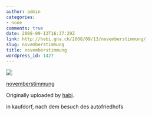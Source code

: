 ```yaml
---
author: admin
categories:
- none
comments: true
date: 2008-09-13T16:37:29Z
link: http://habi.gna.ch/2008/09/13/novemberstimmung/
slug: novemberstimmung
title: novemberstimmung
wordpress_id: 1427
---
```


[![](http://farm4.static.flickr.com/3257/2852907843_a134cbb578_m.jpg)](http://www.flickr.com/photos/habi/2852907843/)
   

 
  [novemberstimmung](http://www.flickr.com/photos/habi/2852907843/)
    

  Originally uploaded by [habi](http://www.flickr.com/people/habi/).
 



in kaufdorf, nach dem besuch des autofriedhofs
  

